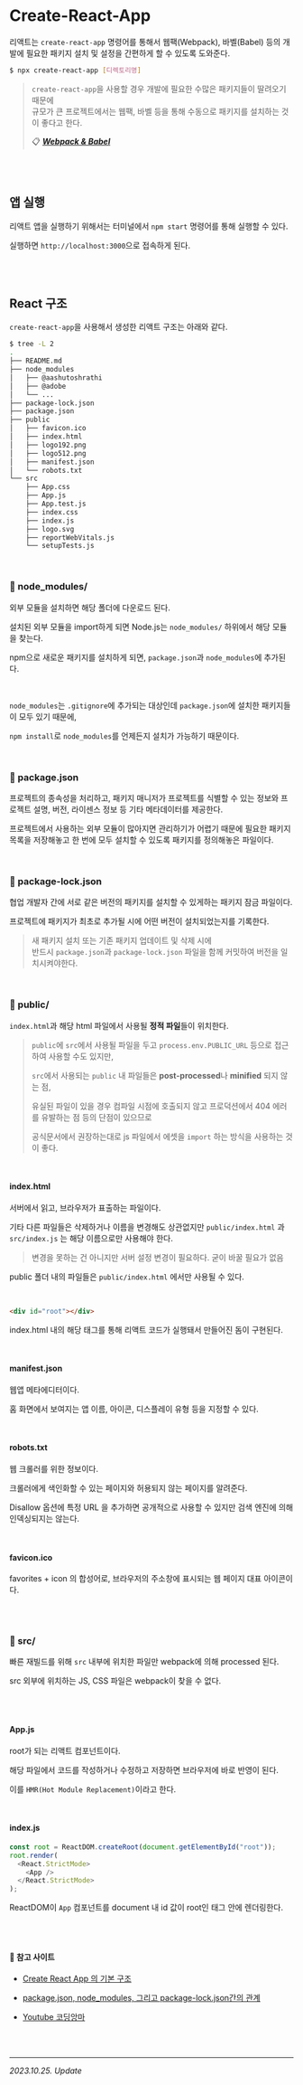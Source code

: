 # Create-React-App

리액트는 `create-react-app` 명령어를 통해서 웹팩(Webpack), 바벨(Babel) 등의 개발에 필요한 패키지 설치 및 설정을 간편하게 할 수 있도록 도와준다.

```bash
$ npx create-react-app [디렉토리명]
```

> `create-react-app`을 사용할 경우 개발에 필요한 수많은 패키지들이 딸려오기 때문에  
> 규모가 큰 프로젝트에서는 웹팩, 바벨 등을 통해 수동으로 패키지를 설치하는 것이 좋다고 한다.
>
> 📋 [**_Webpack & Babel_**](./Webpack_Babel.md)

<br><br>

## 앱 실행

리액트 앱을 실행하기 위해서는 터미널에서 `npm start` 명령어를 통해 실행할 수 있다.

실행하면 `http://localhost:3000`으로 접속하게 된다.

<br><br>

## React 구조

`create-react-app`을 사용해서 생성한 리액트 구조는 아래와 같다.

```bash
$ tree -L 2
.
├── README.md
├── node_modules
│   ├── @aashutoshrathi
│   ├── @adobe
│   └── ...
├── package-lock.json
├── package.json
├── public
│   ├── favicon.ico
│   ├── index.html
│   ├── logo192.png
│   ├── logo512.png
│   ├── manifest.json
│   └── robots.txt
└── src
    ├── App.css
    ├── App.js
    ├── App.test.js
    ├── index.css
    ├── index.js
    ├── logo.svg
    ├── reportWebVitals.js
    └── setupTests.js
```

<br>

### 🔸 node_modules/

외부 모듈을 설치하면 해당 폴더에 다운로드 된다.

설치된 외부 모듈을 import하게 되면 Node.js는 `node_modules/` 하위에서 해당 모듈을 찾는다.

npm으로 새로운 패키지를 설치하게 되면, `package.json`과 `node_modules`에 추가된다.

<br>

`node_modules`는 `.gitignore`에 추가되는 대상인데 `package.json`에 설치한 패키지들이 모두 있기 때문에,

`npm install`로 `node_modules`를 언제든지 설치가 가능하기 때문이다.

<br>

### 🔸 package.json

프로젝트의 종속성을 처리하고, 패키지 매니저가 프로젝트를 식별할 수 있는 정보와 프로젝트 설명, 버전, 라이센스 정보 등 기타 메타데이터를 제공한다.

프로젝트에서 사용하는 외부 모듈이 많아지면 관리하기가 어렵기 때문에 필요한 패키지 목록을 저장해놓고 한 번에 모두 설치할 수 있도록 패키지를 정의해놓은 파일이다.

<br>

### 🔸 package-lock.json

협업 개발자 간에 서로 같은 버전의 패키지를 설치할 수 있게하는 패키지 잠금 파일이다.

프로젝트에 패키지가 최초로 추가될 시에 어떤 버전이 설치되었는지를 기록한다.

> 새 패키지 설치 또는 기존 패키지 업데이트 및 삭제 시에  
> 반드시 `package.json`과 `package-lock.json` 파일을 함께 커밋하여 버전을 일치시켜야한다.

<br>

### 🔸 public/

`index.html`과 해당 html 파일에서 사용될 **정적 파일**들이 위치한다.

> `public`에 `src`에서 사용될 파일을 두고 `process.env.PUBLIC_URL` 등으로 접근하여 사용할 수도 있지만,
>
> `src`에서 사용되는 `public` 내 파일들은 **post-processed**나 **minified** 되지 않는 점,
>
> 유실된 파일이 있을 경우 컴파일 시점에 호출되지 않고 프로덕션에서 404 에러를 유발하는 점 등의 단점이 있으므로
>
> 공식문서에서 권장하는대로 js 파일에서 에셋을 `import` 하는 방식을 사용하는 것이 좋다.

<br>

#### index.html

서버에서 읽고, 브라우저가 표출하는 파일이다.

기타 다른 파일들은 삭제하거나 이름을 변경해도 상관없지만 `public/index.html` 과 `src/index.js` 는 해당 이름으로만 사용해야 한다.

> 변경을 못하는 건 아니지만 서버 설정 변경이 필요하다. 굳이 바꿀 필요가 없음

public 폴더 내의 파일들은 `public/index.html` 에서만 사용될 수 있다.

<br>

```html
<div id="root"></div>
```

index.html 내의 해당 태그를 통해 리액트 코드가 실행돼서 만들어진 돔이 구현된다.

<br>

#### manifest.json

웹앱 메타에디터이다.

홈 화면에서 보여지는 앱 이름, 아이콘, 디스플레이 유형 등을 지정할 수 있다.

<br>

#### robots.txt

웹 크롤러를 위한 정보이다.

크롤러에게 색인화할 수 있는 페이지와 허용되지 않는 페이지를 알려준다.

Disallow 옵션에 특정 URL 을 추가하면 공개적으로 사용할 수 있지만 검색 엔진에 의해 인덱싱되지는 않는다.

<br>

#### favicon.ico

favorites + icon 의 합성어로, 브라우저의 주소창에 표시되는 웹 페이지 대표 아이콘이다.

<br><br>

### 🔸 src/

빠른 재빌드를 위해 `src` 내부에 위치한 파일만 webpack에 의해 processed 된다.

src 외부에 위치하는 JS, CSS 파일은 webpack이 찾을 수 없다.

<br>

<br>

#### App.js

root가 되는 리액트 컴포넌트이다.

해당 파일에서 코드를 작성하거나 수정하고 저장하면 브라우저에 바로 반영이 된다.

이를 `HMR(Hot Module Replacement)`이라고 한다.

<br>

#### index.js

```js
const root = ReactDOM.createRoot(document.getElementById("root"));
root.render(
  <React.StrictMode>
    <App />
  </React.StrictMode>
);
```

ReactDOM이 `App` 컴포넌트를 document 내 id 값이 root인 태그 안에 렌더링한다.

<br><br>

#### 🔗 참고 사이트

- [Create React App 의 기본 구조](https://velog.io/@suzypark/Create-React-App-%EC%9D%98-%EA%B8%B0%EB%B3%B8-%EA%B5%AC%EC%A1%B0)

- [package.json, node_modules, 그리고 package-lock.json간의 관계](https://cheonmro.github.io/2018/12/23/package-json/)

- [Youtube 코딩앙마](https://www.youtube.com/watch?v=dvQMbg7n6mY&list=PLZKTXPmaJk8J_fHAzPLH8CJ_HO_M33e7-&index=2)

<br><br>

---

_2023.10.25. Update_

